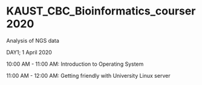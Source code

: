 # KAUST_CBC_Bioinformatics_courser2020
Analysis of NGS data 


DAY1; 1 April 2020

10:00 AM - 11:00 AM: Introduction to Operating System

11:00 AM - 12:00 AM: Getting friendly with University Linux server
